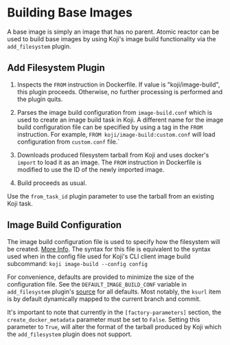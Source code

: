 # Building Base Images

A base image is simply an image that has no parent. Atomic reactor can be
used to build base images by using Koji's image build functionality via
the `add_filesystem` plugin.

## Add Filesystem Plugin

1. Inspects the `FROM` instruction in Dockerfile. If value is "koji/image-build",
  this plugin proceeds. Otherwise, no further processing is performed and the
  plugin quits.

2. Parses the image build configuration from `image-build.conf` which is used
  to create an image build task in Koji. A different name for the image build
  configuration file can be specified by using a tag in the `FROM` instruction.
  For example, `FROM koji/image-build:custom.conf` will load configuration
  from `custom.conf` file.`

3. Downloads produced filesystem tarball from Koji and uses docker's `import`
  to load it as an image. The `FROM` instruction in Dockerfile is modified
  to use the ID of the newly imported image.

4. Build proceeds as usual.

Use the `from_task_id` plugin parameter to use the tarball from an existing
Koji task.

## Image Build Configuration

The image build configuration file is used to specify how the filesystem will
be created.
[More Info](https://docs.pagure.org/koji/image_build/#building-disk-images).
The syntax for this file is equivalent to the syntax used when in the config
file used for Koji's CLI client image build subcommand:
`koji image-build --config config`

For convenience, defaults are provided to minimize the size of the configuration
file. See the `DEFAULT_IMAGE_BUILD_CONF` variable in `add_filesystem` plugin's
[source](/atomic_reactor/plugins/pre_add_filesystem.py) for all defaults.
Most notably, the `ksurl` item is by default dynamically mapped to the current
branch and commit.

It's important to note that currently in the `[factory-parameters]` section,
the `create_docker_metadata` parameter must be set to `False`. Setting this
parameter to `True`, will alter the format of the tarball produced by Koji which
the `add_filesystem` plugin does not support.
